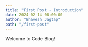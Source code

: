 ```yaml
---
title: "First Post - Introduction"
date: 2024-02-14 08:00:00
author: "Bhavesh Jagtap"
path: "/first-post"
---
```


Welcome to Code Blog!
